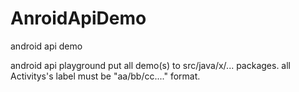 # AnroidApiDemo
android api demo 


android api playground
put all demo(s) to src/java/x/... packages.
all Activitys's label must be "aa/bb/cc...." format.
